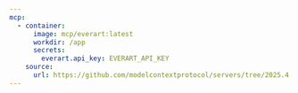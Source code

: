 ```yaml
---
mcp:
  - container:
      image: mcp/everart:latest
      workdir: /app
      secrets:
        everart.api_key: EVERART_API_KEY
    source:
      url: https://github.com/modelcontextprotocol/servers/tree/2025.4.6
---
```


